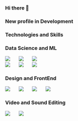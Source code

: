 ### Hi there 👋
### New profile in Development
<!--
**KiloSat/KiloSat** is a ✨ _special_ ✨ repository because its `README.md` (this file) appears on your GitHub profile.

Here are some ideas to get you started:

- 🔭 I’m currently working on ...
- 🌱 I’m currently learning ...
- 👯 I’m looking to collaborate on ...
- 🤔 I’m looking for help with ...
- 💬 Ask me about ...
- 📫 How to reach me: ...
- 😄 Pronouns: ...
- ⚡ Fun fact: ...
-->
<h3>Technologies and Skills</h3>
<p align='left'>
  <h3>Data Science and ML</h3>
  <a href=""><img src="https://img.icons8.com/color/70/000000/tensorflow.png"/></a>&nbsp;&nbsp;&nbsp;&nbsp;&nbsp;&nbsp;
  <a href=""><img src="https://img.icons8.com/color/70/000000/python--v2.png"/></a>&nbsp;&nbsp;&nbsp;&nbsp;&nbsp;&nbsp;
  <a href=""><img src="https://img.icons8.com/color/70/000000/opencv.png"/></a>
  <br>
  <a href=""><img src="https://img.icons8.com/color/70/000000/google-cloud-platform.png"/></a>&nbsp;&nbsp;&nbsp;&nbsp;&nbsp;&nbsp;
  <a href=""><img src="https://img.icons8.com/color/70/000000/mongodb.png"/></a>&nbsp;&nbsp;&nbsp;&nbsp;&nbsp;&nbsp;
  <a href=""><img src="https://img.icons8.com/fluent/70/000000/wolfram-alpha.png"/></a>
  
  
  <h3>Design and FrontEnd</h3>
  <a href=""><img src="https://img.icons8.com/color/70/000000/figma--v2.png"/></a>&nbsp;&nbsp;&nbsp;&nbsp;&nbsp;&nbsp;
  <a href=""><img src="https://img.icons8.com/color/70/000000/html-5--v1.png"/></a>&nbsp;&nbsp;&nbsp;&nbsp;&nbsp;&nbsp;
  <a href=""><img src="https://img.icons8.com/color/70/000000/css3.png"/></a>&nbsp;&nbsp;&nbsp;&nbsp;&nbsp;&nbsp;
  <a href=""><img src="https://img.icons8.com/color/70/000000/javascript--v2.png"/></a>
  
  <h3>Video and Sound Editing</h3>
  <a href=""><img src="https://img.icons8.com/color/70/000000/davinci-resolve.png"/></a>&nbsp;&nbsp;&nbsp;&nbsp;&nbsp;&nbsp;
  <a href=""><img src="https://img.icons8.com/color/74/000000/ableton.png"/></a>
</p>  
